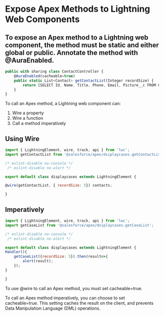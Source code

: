 # Expose Apex Methods to Lightning Web Components
## To expose an Apex method to a Lightning web component, the method must be static and either global or public. Annotate the method with @AuraEnabled.
```javascript
public with sharing class ContactController {
    @AuraEnabled(cacheable=true)
    public static List<Contact> getContactList(Integer recordSize) {
        return [SELECT Id, Name, Title, Phone, Email, Picture__c FROM Contact LIMIT :recordSize];
    }
}
```

To call an Apex method, a Lightning web component can:
1. Wire a property
2. Wire a function
3. Call a method imperatively

## Using Wire
```javascript
import { LightningElement, wire, track, api } from 'lwc';
import getContactList from '@salesforce/apex/dsiplaycases.getContactList';

/* eslint-disable no-console */
 /* eslint-disable no-alert */

export default class displaycases extends LightningElement {

@wire(getContactList, { recordSize: 5}) contacts;

}
```
## Imperatively
```javascript
import { LightningElement, wire, track, api } from 'lwc';
import getCaseList from '@salesforce/apex/dsiplaycases.getCaseList';

/* eslint-disable no-console */
 /* eslint-disable no-alert */

export default class displaycases extends LightningElement {
Handler(){
    getCaseList({recordSize: 5}).then(result=>{
        alert(result);
    });
}

}
```
To use @wire to call an Apex method, you must set cacheable=true.

To call an Apex method imperatively, you can choose to set cacheable=true. This setting caches the result on the client, and prevents Data Manipulation Language (DML) operations.
